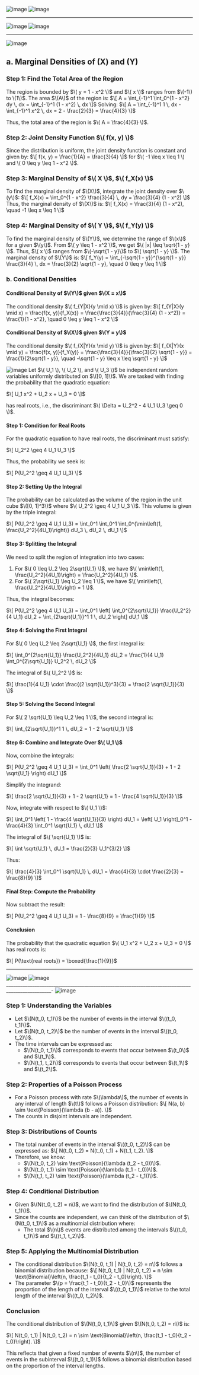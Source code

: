 ![image](https://github.com/user-attachments/assets/14c8ac72-029c-468e-9a03-01f3dc045ff0)
![image](https://github.com/FrankHsu-IMF/testing/blob/main/Frank_09/HW1022.md/IMG_E7460.JPG)
_________________
![image](https://github.com/user-attachments/assets/4d520c5d-49ec-41ed-8a88-b92384b9724d)
![image](https://github.com/FrankHsu-IMF/testing/blob/main/Frank_09/HW1022.md/IMG_E7461%5B1%5D.JPG)
_________________
![image](https://github.com/user-attachments/assets/3864889d-d19d-46b9-a04d-8e5386ab3950)
## a. Marginal Densities of \(X\) and \(Y\)

### Step 1: Find the Total Area of the Region

The region is bounded by $\( y = 1 - x^2 \)$ and $\( x \)$ ranges from $\(-1\) to \(1\)$. The area $\(A\)$ of the region is:
$\[
A = \int_{-1}^1 \int_0^{1 - x^2} dy \, dx = \int_{-1}^1 (1 - x^2) \, dx
\]$
Solving:
$\[
A = \int_{-1}^1 1 \, dx - \int_{-1}^1 x^2 \, dx = 2 - \frac{2}{3} = \frac{4}{3}
\]$

Thus, the total area of the region is $\( A = \frac{4}{3} \)$.

### Step 2: Joint Density Function $\( f(x, y) \)$

Since the distribution is uniform, the joint density function is constant and given by:
$\[
f(x, y) = \frac{1}{A} = \frac{3}{4}
\]$
for $\( -1 \leq x \leq 1 \) and \( 0 \leq y \leq 1 - x^2 \)$.

### Step 3: Marginal Density of $\( X \)$, $\( f_X(x) \)$

To find the marginal density of $\(X\)$, integrate the joint density over $\(y\)$:
$\[
f_X(x) = \int_0^{1 - x^2} \frac{3}{4} \, dy = \frac{3}{4} (1 - x^2)
\]$
Thus, the marginal density of $\(X\)$ is:
$\[
f_X(x) = \frac{3}{4} (1 - x^2), \quad -1 \leq x \leq 1
\]$

### Step 4: Marginal Density of $\( Y \)$, $\( f_Y(y) \)$

To find the marginal density of $\(Y\)$, we determine the range of $\(x\)$ for a given $\(y\)$. From $\( y \leq 1 - x^2 \)$, we get $\( |x| \leq \sqrt{1 - y} \)$. Thus, $\( x \)$ ranges from $\(-\sqrt{1 - y}\)$ to $\( \sqrt{1 - y} \)$. The marginal density of $\(Y\)$ is:
$\[
f_Y(y) = \int_{-\sqrt{1 - y}}^{\sqrt{1 - y}} \frac{3}{4} \, dx = \frac{3}{2} \sqrt{1 - y}, \quad 0 \leq y \leq 1
\]$

### b. Conditional Densities

#### Conditional Density of $\(Y\)$ given $\(X = x\)$

The conditional density $\( f_{Y|X}(y \mid x) \)$ is given by:
$\[
f_{Y|X}(y \mid x) = \frac{f(x, y)}{f_X(x)} = \frac{\frac{3}{4}}{\frac{3}{4} (1 - x^2)} = \frac{1}{1 - x^2}, \quad 0 \leq y \leq 1 - x^2
\]$

#### Conditional Density of $\(X\)$ given $\(Y = y\)$

The conditional density $\( f_{X|Y}(x \mid y) \)$ is given by:
$\[
f_{X|Y}(x \mid y) = \frac{f(x, y)}{f_Y(y)} = \frac{\frac{3}{4}}{\frac{3}{2} \sqrt{1 - y}} = \frac{1}{2\sqrt{1 - y}}, \quad -\sqrt{1 - y} \leq x \leq \sqrt{1 - y}
\]$


![image](https://github.com/user-attachments/assets/2b17092b-896a-4eb0-a9c7-aa8c314bd06c)
Let $\( U_1 \), \( U_2 \), and \( U_3 \)$ be independent random variables uniformly distributed on $\([0, 1]\)$. We are tasked with finding the probability that the quadratic equation:

$\[
U_1 x^2 + U_2 x + U_3 = 0
\]$

has real roots, i.e., the discriminant $\( \Delta = U_2^2 - 4 U_1 U_3 \geq 0 \)$.

#### Step 1: Condition for Real Roots

For the quadratic equation to have real roots, the discriminant must satisfy:

$\[
U_2^2 \geq 4 U_1 U_3
\]$

Thus, the probability we seek is:

$\[
P(U_2^2 \geq 4 U_1 U_3)
\]$

#### Step 2: Setting Up the Integral

The probability can be calculated as the volume of the region in the unit cube $\([0, 1]^3\)$ where $\( U_2^2 \geq 4 U_1 U_3 \)$. This volume is given by the triple integral:

$\[
P(U_2^2 \geq 4 U_1 U_3) = \int_0^1 \int_0^1 \int_0^{\min\left(1, \frac{U_2^2}{4U_1}\right)} dU_3 \, dU_2 \, dU_1
\]$

#### Step 3: Splitting the Integral

We need to split the region of integration into two cases:
1. For $\( 0 \leq U_2 \leq 2\sqrt{U_1} \)$, we have $\( \min\left(1, \frac{U_2^2}{4U_1}\right) = \frac{U_2^2}{4U_1} \)$.
2. For $\( 2\sqrt{U_1} \leq U_2 \leq 1 \)$, we have $\( \min\left(1, \frac{U_2^2}{4U_1}\right) = 1 \)$.

Thus, the integral becomes:

$\[
P(U_2^2 \geq 4 U_1 U_3) = \int_0^1 \left[ \int_0^{2\sqrt{U_1}} \frac{U_2^2}{4 U_1} dU_2 + \int_{2\sqrt{U_1}}^1 1 \, dU_2 \right] dU_1
\]$

#### Step 4: Solving the First Integral

For $\( 0 \leq U_2 \leq 2\sqrt{U_1} \)$, the first integral is:

$\[
\int_0^{2\sqrt{U_1}} \frac{U_2^2}{4U_1} dU_2 = \frac{1}{4 U_1} \int_0^{2\sqrt{U_1}} U_2^2 \, dU_2
\]$

The integral of $\( U_2^2 \)$ is:

$\[
\frac{1}{4 U_1} \cdot \frac{(2 \sqrt{U_1})^3}{3} = \frac{2 \sqrt{U_1}}{3}
\]$

#### Step 5: Solving the Second Integral

For $\( 2 \sqrt{U_1} \leq U_2 \leq 1 \)$, the second integral is:

$\[
\int_{2\sqrt{U_1}}^1 1 \, dU_2 = 1 - 2 \sqrt{U_1}
\]$

#### Step 6: Combine and Integrate Over $\( U_1 \)$

Now, combine the integrals:

$\[
P(U_2^2 \geq 4 U_1 U_3) = \int_0^1 \left( \frac{2 \sqrt{U_1}}{3} + 1 - 2 \sqrt{U_1} \right) dU_1
\]$

Simplify the integrand:

$\[
\frac{2 \sqrt{U_1}}{3} + 1 - 2 \sqrt{U_1} = 1 - \frac{4 \sqrt{U_1}}{3}
\]$

Now, integrate with respect to $\( U_1 \)$:

$\[
\int_0^1 \left( 1 - \frac{4 \sqrt{U_1}}{3} \right) dU_1 = \left[ U_1 \right]_0^1 - \frac{4}{3} \int_0^1 \sqrt{U_1} \, dU_1
\]$

The integral of $\( \sqrt{U_1} \)$ is:

$\[
\int \sqrt{U_1} \, dU_1 = \frac{2}{3} U_1^{3/2}
\]$

Thus:

$\[
\frac{4}{3} \int_0^1 \sqrt{U_1} \, dU_1 = \frac{4}{3} \cdot \frac{2}{3} = \frac{8}{9}
\]$

#### Final Step: Compute the Probability

Now subtract the result:

$\[
P(U_2^2 \geq 4 U_1 U_3) = 1 - \frac{8}{9} = \frac{1}{9}
\]$

#### Conclusion

The probability that the quadratic equation $\( U_1 x^2 + U_2 x + U_3 = 0 \)$ has real roots is:

$\[
P(\text{real roots}) = \boxed{\frac{1}{9}}$
_______________________________________________________________________________________________
![image](https://github.com/user-attachments/assets/4db3d87f-b5b6-4d35-b330-0cee2a989107)
![image](https://github.com/FrankHsu-IMF/testing/blob/main/IMG_E7457.JPG)
_________________________________________________________________________________________________-
![image](https://github.com/user-attachments/assets/5f39cb6b-8f0c-4339-8fee-88ad96cfd5f9) 
### Step 1: Understanding the Variables

- Let $\(N(t_0, t_1)\)$ be the number of events in the interval $\((t_0, t_1)\)$.
- Let $\(N(t_0, t_2)\)$ be the number of events in the interval $\((t_0, t_2)\)$.
- The time intervals can be expressed as:
  - $\(N(t_0, t_1)\)$ corresponds to events that occur between $\(t_0\)$ and $\(t_1\)$.
  - $\(N(t_1, t_2)\)$ corresponds to events that occur between $\(t_1\)$ and $\(t_2\)$.

### Step 2: Properties of a Poisson Process

- For a Poisson process with rate $\(\lambda\)$, the number of events in any interval of length $\(t\)$ follows a Poisson distribution:
  $\[
  N(a, b) \sim \text{Poisson}(\lambda (b - a)).
  \]$
- The counts in disjoint intervals are independent.

### Step 3: Distributions of Counts

- The total number of events in the interval $\((t_0, t_2)\)$ can be expressed as:
  $\[
  N(t_0, t_2) = N(t_0, t_1) + N(t_1, t_2).
  \]$
- Therefore, we know:
  - $\(N(t_0, t_2) \sim \text{Poisson}(\lambda (t_2 - t_0))\)$.
  - $\(N(t_0, t_1) \sim \text{Poisson}(\lambda (t_1 - t_0))\)$.
  - $\(N(t_1, t_2) \sim \text{Poisson}(\lambda (t_2 - t_1))\)$.

### Step 4: Conditional Distribution

- Given $\(N(t_0, t_2) = n\)$, we want to find the distribution of $\(N(t_0, t_1)\)$.
- Since the counts are independent, we can think of the distribution of $\(N(t_0, t_1)\)$ as a multinomial distribution where:
  - The total $\(n\)$ events are distributed among the intervals $\((t_0, t_1)\)$ and $\((t_1, t_2)\)$.

### Step 5: Applying the Multinomial Distribution

- The conditional distribution $\(N(t_0, t_1) | N(t_0, t_2) = n\)$ follows a binomial distribution because:
  $\[
  N(t_0, t_1) | N(t_0, t_2) = n \sim \text{Binomial}\left(n, \frac{t_1 - t_0}{t_2 - t_0}\right).
  \]$
- The parameter $\(p = \frac{t_1 - t_0}{t_2 - t_0}\)$ represents the proportion of the length of the interval $\((t_0, t_1)\)$ relative to the total length of the interval $\((t_0, t_2)\)$.

### Conclusion

The conditional distribution of $\(N(t_0, t_1)\)$ given $\(N(t_0, t_2) = n\)$ is:

$\[
N(t_0, t_1) | N(t_0, t_2) = n \sim \text{Binomial}\left(n, \frac{t_1 - t_0}{t_2 - t_0}\right).
\]$

This reflects that given a fixed number of events $\(n\)$, the number of events in the subinterval $\((t_0, t_1)\)$ follows a binomial distribution based on the proportion of the interval lengths.
